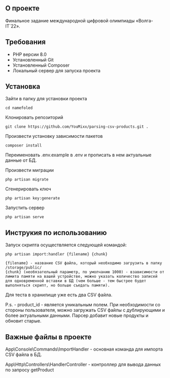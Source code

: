 ## О проекте

Финальное задание международной цифровой олимпиады «Волга-IT`22». 

## Требования
<ul>
    <li>PHP версии 8.0</li>
    <li>Установленный Git</li>
    <li>Установленный Composer</li>
    <li>Локальный сервер для запуска проекта</li>
</ul>

## Установка
Зайти в папку для установки проекта

    cd namefoled
Клонировать репозиторий

    git clone https://github.com/YouMixx/parsing-csv-products.git .
Произвести установку зависимости пакетов

    composer install
Переименовать .env.example в .env и прописать в нем актуальные данные от БД.

Произвести миграции

    php artisan migrate

Сгенерировать ключ 

    php artisan key:generate
Запустить сервер

    php artisan serve

## Инструкия по использованию
Запуск скрипта осуществляется следующей командой:

    php artisan import:handler {filename} {chunk}

    {filename} - название CSV файла, который необходимо загрузить в папку /storage/public/
    {chunk} (необязательный параметр, по умолчанию 1000) - взависимости от лимита памяти на вашей устройстве, можно указать количество записей для одновременной вставки в БД (чем больше - тем быстрее будет выполняться скрипт, но больше съедать памяти).
    
Для теста в хранилище уже есть два CSV файла.

P.s. - product_id - является уникальным полем. При необходимости со стороны пользователя, можно загружать CSV файлы с дублирующими и более актуальными данными. Парсер добавит новые продукты и обновит старые.

## Важные файлы в проекте
App\Console\Commands\ImportHandler - основная команда для импорта CSV файла в БД.

App\Http\Controllers\HandlerController - контроллер для вывода данных по запросу getProduct
